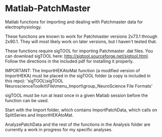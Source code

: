 Matlab-PatchMaster
==================

Matlab functions for importing and dealing with Patchmaster data for electrophysiology.

These functions are known to work for Patchmaster versions 2x73.1 through 2x90.1. They will most likely work on later versions, but I haven't tested that.

These functions require sigTOOL for importing Patchmaster .dat files. You can download sigTOOL here: http://sigtool.sourceforge.net/sigtool.html.
Follow the directions in the included pdf for installing it properly.

IMPORTANT:
The ImportHEKAtoMat function (a modified version of ImportHEKA) must be placed in the sigTOOL folder (a copy is included in this repo):
'sigTOOL\sigTOOL NeuroscienceToolkit\File\menu_Import\group_NeuroScience File Formats' 

sigTOOL must be run at least once in a given Matlab session before the function can be used.

Start with the Import folder, which contains ImportPatchData, which calls on SplitSeries and ImportHEKAtoMat.

AnalyzePatchData and the rest of the functions in the Analysis folder are currently a work in progress for my specific analyses.
